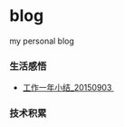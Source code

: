 # blog
my personal blog

### 生活感悟
- [工作一年小结_20150903 ][1]


### 技术积累

[1]:	https://github.com/zhiqiang21/blog/blob/master/life/%E5%B7%A5%E4%BD%9C%E4%B8%80%E5%B9%B4%E5%B0%8F%E7%BB%93_20150903.md